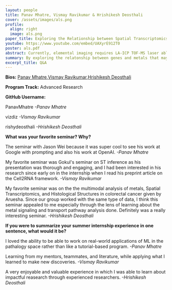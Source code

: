 ```yaml
---
layout: people
title: Panav Mhatre, Vismay Ravikumar & Hrishikesh Deosthali
cover: /assets/images/als.png
profile:
  align: right
  image: als.png
paper_title: Exploring the Relationship between Spatial Transcriptomics and Metal Accumulation in Amyotrophic Lateral Sclerosis 
youtube: https://www.youtube.com/embed/UAXyrE912T0
poster: als.pdf
abstract: Currently, elemental imaging requires LA-ICP TOF-MS laser ablation imaging, a resource that is neither widely available nor affordable. Accumulations of metals such as manganese, zinc[1], and copper[2] have been associated with ALS, and thus elemental imaging is a potential avenue for diagnoses and understanding the genetic and biochemical pathways underlying the disease. This paper explores the relationship between tissue morphology, spatial transcriptomic data, and metal accumulation in amyotrophic lateral sclerosis(ALS) cases. To ensure proper alignment between all modalities of data,  Hematoxylin and eosin(H&E) stains of brain stem tissue in ALS patients were coregistered with corresponding metal accumulation maps and spatial transcriptomics data containing 18,031 genes collected using Visium. Then, a nearest neighbors algorithm was run on the metal maps to determine the Visium spot to which each pixel corresponded. After averaging the metal accumulation values assigned to each Visium spot, Spearman correlation analysis was run on the top 47 genes, to which a p_value was obtained. Enrichment pathway analysis was run for each metal to determine which genetic pathways the isolated genes were related to. 
summary: By exploring the relatonship between genes and metals that may be potentially neurotoxic, we observed multiple biological mechanisms that may be involved in the progression of ALS. We are seeking to train a machine learning pipeline we developed on the dataset at our disposal to predict metal abundance from tissue imaging and gene expression data, aiding doctors with diagnoses of ALS.
excerpt_title: Q&A
---
```

**Bios:** [Panav Mhatre](https://jlevy44.github.io/levylab/people/HS_Panav_Mhatre),[Vismay Ravikumar](https://jlevy44.github.io/levylab/people/HS_Vismay_Ravikumar),[Hrishikesh Deosthali](https://jlevy44.github.io/levylab/people/HS_Hrishikesh_Deosthali)

**Program Track:** Advanced Research

**GitHub Username:**  

PanavMhatre
*-Panav Mhatre*

vizdiz
*-Vismay Ravikumar*

rishydeosthali
*-Hrishikesh Deosthali*


**What was your favorite seminar? Why?**  

The seminar with Jason Wei because it was super cool to see his work at Google with prompting and also his work at OpenAI. 
*-Panav Mhatre*

My favorite seminar was Gokul's seminar on ST inference as his presentation was thorough and engaging, and I had been interested in his research since early on in the internship when I read his preprint article on the Cell2RNA framework.
*-Vismay Ravikumar*

My favorite seminar was on the the multimodal analysis of metals, Spatial Transcriptomics, and Histological Structures in colorectal cancer given by Aruesha. Since our group worked with the same type of data, I think this seminar appealed to me especially through the lens of learning about the metal signaling and transport pathway analysis done. Definitely was a really interesting seminar. 
*-Hrishikesh Deosthali*


**If you were to summarize your summer internship experience in one sentence, what would it be?**  

I loved the ability to be able to work on real-world applications of ML in the pathalogy space rather than like a tutorial-based program. 
*-Panav Mhatre*

Learning from my mentors, teammates, and literature, while applying what I learned to make new discoveries.
*-Vismay Ravikumar*

A very enjoyable and valuable experience in which I was able to learn about impactful reasearch through experienced researchers. 
*-Hrishikesh Deosthali*

